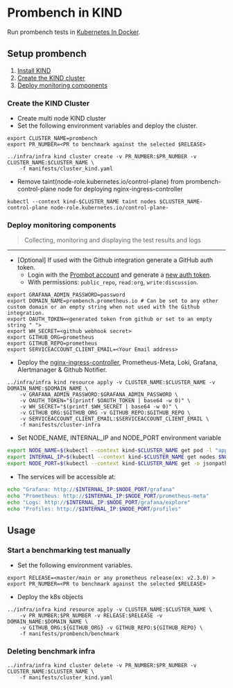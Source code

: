 # Prombench in KIND

Run prombench tests in [Kubernetes In Docker](https://kind.sigs.k8s.io/).

## Setup prombench

1. [Install KIND](https://kind.sigs.k8s.io/docs/user/quick-start/)
1. [Create the KIND cluster](#create-the-kind-cluster)
2. [Deploy monitoring components](#deploy-monitoring-components)

### Create the KIND Cluster

- Create multi node KIND cluster
- Set the following environment variables and deploy the cluster.

```
export CLUSTER_NAME=prombench
export PR_NUMBER=<PR to benchmark against the selected $RELEASE>

../infra/infra kind cluster create -v PR_NUMBER:$PR_NUMBER -v CLUSTER_NAME:$CLUSTER_NAME \
    -f manifests/cluster_kind.yaml
```

- Remove taint(node-role.kubernetes.io/control-plane) from prombench-control-plane node for deploying nginx-ingress-controller
```
kubectl --context kind-$CLUSTER_NAME taint nodes $CLUSTER_NAME-control-plane node-role.kubernetes.io/control-plane-
```

### Deploy monitoring components

> Collecting, monitoring and displaying the test results and logs
---

- [Optional] If used with the Github integration generate a GitHub auth token.
  - Login with the [Prombot account](https://github.com/prombot) and generate a [new auth token](https://github.com/settings/tokens).
  - With permissions: `public_repo`, `read:org`, `write:discussion`.

```
export GRAFANA_ADMIN_PASSWORD=password
export DOMAIN_NAME=prombench.prometheus.io # Can be set to any other custom domain or an empty string when not used with the Github integration.
export OAUTH_TOKEN=<generated token from github or set to an empty string " ">
export WH_SECRET=<github webhook secret>
export GITHUB_ORG=prometheus
export GITHUB_REPO=prometheus
export SERVICEACCOUNT_CLIENT_EMAIL=<Your Email address>
```
- Deploy the [nginx-ingress-controller](https://github.com/kubernetes/ingress-nginx), Prometheus-Meta, Loki, Grafana, Alertmanager & Github Notifier.

```
../infra/infra kind resource apply -v CLUSTER_NAME:$CLUSTER_NAME -v DOMAIN_NAME:$DOMAIN_NAME \
    -v GRAFANA_ADMIN_PASSWORD:$GRAFANA_ADMIN_PASSWORD \
    -v OAUTH_TOKEN="$(printf $OAUTH_TOKEN | base64 -w 0)" \
    -v WH_SECRET="$(printf $WH_SECRET | base64 -w 0)" \
    -v GITHUB_ORG:$GITHUB_ORG -v GITHUB_REPO:$GITHUB_REPO \
    -v SERVICEACCOUNT_CLIENT_EMAIL:$SERVICEACCOUNT_CLIENT_EMAIL \
    -f manifests/cluster-infra
```

- Set NODE_NAME, INTERNAL_IP and NODE_PORT environment variable
```bash
export NODE_NAME=$(kubectl --context kind-$CLUSTER_NAME get pod -l "app=grafana" -o=jsonpath='{.items[*].spec.nodeName}')
export INTERNAL_IP=$(kubectl --context kind-$CLUSTER_NAME get nodes $NODE_NAME -o jsonpath='{.status.addresses[?(@.type=="InternalIP")].address}')
export NODE_PORT=$(kubectl --context kind-$CLUSTER_NAME get -o jsonpath="{.spec.ports[0].nodePort}" services grafana)
```

- The services will be accessible at:

```bash
echo "Grafana: http://$INTERNAL_IP:$NODE_PORT/grafana"
echo "Prometheus: http://$INTERNAL_IP:$NODE_PORT/prometheus-meta"
echo "Logs: http://$INTERNAL_IP:$NODE_PORT/grafana/explore"
echo "Profiles: http://$INTERNAL_IP:$NODE_PORT/profiles"
```
## Usage

### Start a benchmarking test manually

- Set the following environment variables.

```
export RELEASE=<master/main or any prometheus release(ex: v2.3.0) >
export PR_NUMBER=<PR to benchmark against the selected $RELEASE>
```

- Deploy the k8s objects

```
../infra/infra kind resource apply -v CLUSTER_NAME:$CLUSTER_NAME \
    -v PR_NUMBER:$PR_NUMBER -v RELEASE:$RELEASE -v DOMAIN_NAME:$DOMAIN_NAME \
    -v GITHUB_ORG:${GITHUB_ORG} -v GITHUB_REPO:${GITHUB_REPO} \
    -f manifests/prombench/benchmark
```

### Deleting benchmark infra

```
../infra/infra kind cluster delete -v PR_NUMBER:$PR_NUMBER -v CLUSTER_NAME:$CLUSTER_NAME \    
    -f manifests/cluster_kind.yaml
```
